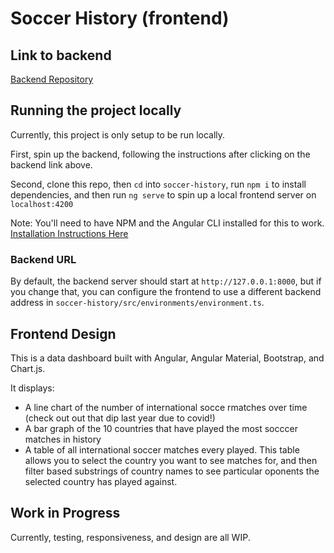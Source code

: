 # Soccer History (frontend)

## Link to backend

[Backend Repository](https://github.com/hainesconnor/soccer-history-backend)

## Running the project locally

Currently, this project is only setup to be run locally.

First, spin up the backend, following the instructions after clicking on the backend link above.

Second, clone this repo, then `cd` into `soccer-history`, run `npm i` to install dependencies, and then run `ng serve` to spin up a local frontend server on `localhost:4200`

Note: You'll need to have NPM and the Angular CLI installed for this to work. [Installation Instructions Here](angular.io/guide/setup-local)

### Backend URL

By default, the backend server should start at `http://127.0.0.1:8000`, but if you change that, you can configure the frontend to use a different backend address in `soccer-history/src/environments/environment.ts`.

## Frontend Design

This is a data dashboard built with Angular, Angular Material, Bootstrap, and Chart.js.

It displays:

- A line chart of the number of international socce rmatches over time (check out out that dip last year due to covid!)
- A bar graph of the 10 countries that have played the most socccer matches in history
- A table of all international soccer matches every played. This table allows you to select the country you want to see matches for, and then filter based substrings of country names to see particular oponents the selected country has played against.

## Work in Progress

Currently, testing, responsiveness, and design are all WIP.
